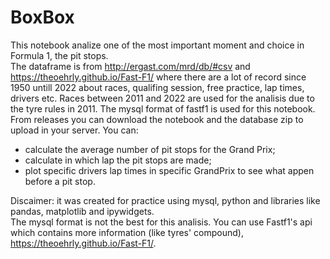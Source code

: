 # BoxBox
This notebook analize one of the most important moment and choice in Formula 1, the pit stops.  
The dataframe is from http://ergast.com/mrd/db/#csv and https://theoehrly.github.io/Fast-F1/ where there are a lot of record since 1950 untill 2022 about races, qualifing session, free practice, lap times, drivers etc. Races between 2011 and 2022 are used for the analisis due to the tyre rules in 2011.
The mysql format of fastf1 is used for this notebook.  
From releases you can download the notebook and the database zip to upload in your server.
You can:
* calculate the average number of pit stops for the Grand Prix;
* calculate in which lap the pit stops are made;
* plot specific drivers lap times in specific GrandPrix to see what appen before a pit stop.  
  
Discaimer: it was created for practice using mysql, python and libraries like pandas, matplotlib and ipywidgets.  
The mysql format is not the best for this analisis. You can use Fastf1's api which contains more information (like tyres' compound), https://theoehrly.github.io/Fast-F1/. 
